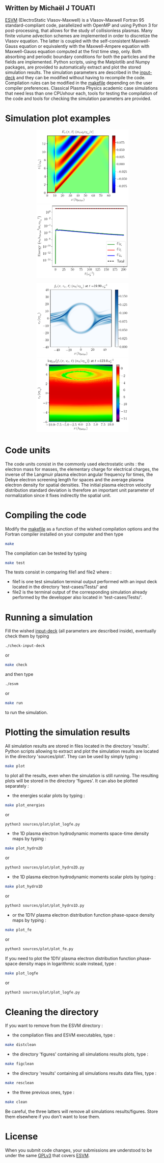 ## Written by Michaël J TOUATI

[ESVM](https://github.com/michaeltouati/ESVM) (ElectroStatic Vlasov-Maxwell) is a Vlasov-Maxwell Fortran 95 standard-compliant code, parallelized with OpenMP and using Python 3 for post-processing, that allows for the study of collisionless plasmas. Many finite volume advection schemes are implemented in order to discretize the Vlasov equation. The latter is coupled with the self-consistent Maxwell-Gauss equation or equivalently with the Maxwell-Ampere equation with Maxwell-Gauss equation computed at the first time step, only. Both absorbing and periodic boundary conditions for both the particles and the fields are implemented. Python scripts, using the Matplotlib and Numpy packages, are provided to automatically extract and plot the stored simulation results. The simulation parameters are described in the [input-deck](https://github.com/michaeltouati/ESVM/blob/master/input-deck) and they can be modified without having to recompile the code. Compilation rules can be modified in the [makefile](https://github.com/michaeltouati/ESVM/blob/master/makefile) depending on the user compiler preferences. Classical Plasma Physics academic case simulations that need less than one CPUxhour each, tools for testing the compilation of the code and tools for checking the simulation parameters are provided.

# Simulation plot examples

<p align="center">
  <img width="300" height="240" src="test-cases/Wakefield-Emission/Ex.png">
  <img width="300" height="240" src="test-cases/Linear-Landau-Damping/energy_log.png">
</p>

<p align="center">
  <img width="300" height="240" src="test-cases/Two-Stream-Instability/fe_81.png">
  <img width="300" height="240" src="test-cases/Non-Linear-Landau-Damping/logfe_124.png">
</p>

# Code units

The code units consist in the commonly used electrostatic units : the electron mass for masses, the elementary charge for electrical charges, the inverse of the Langmuir plasma electron angular frequency for times, the Debye electron screening length for spaces and the average plasma electron density for spatial densities. The initial plasma electron velocity distribution standard deviation is therefore an important unit parameter of normalization since it fixes indirectly the spatial unit.

# Compiling the code

Modify the [makefile](https://github.com/michaeltouati/ESVM/blob/master/makefile) as a function of the wished compilation options and the Fortran compiler installed on your computer and then type

```sh
make
```
The compilation can be tested by typing
```sh
make test
```
The tests consist in comparing file1 and file2 where :
* file1 is one test simulation terminal output performed with an input deck located in the directory 'test-cases/Tests/' and
* file2 is the terminal output of the corresponding simulation already performed by the developper also located in 'test-cases/Tests/'.

# Running a simulation

Fill the wished [input-deck](https://github.com/michaeltouati/ESVM/blob/master/input-deck) (all parameters are described inside), eventually check them by typing
```sh
./check-input-deck
```
or
```sh
make check
```
and then type
```sh
./esvm
```
or
```sh
make run
```
to run the simulation.

# Plotting the simulation results

All simulation results are stored in files located in the directory 'results'. 
Python scripts allowing to extract and plot the simulation results are located in the directory 'sources/plot'.
They can be used by simply typing :
```sh
make plot
```
to plot all the results, even when the simulation is still running. The resulting plots will be stored in the directory 'figures'. It can also be plotted separately :
- the energies scalar plots by typing :
```sh
make plot_energies
```
or
```sh
python3 sources/plot/plot_logfe.py
```
- the 1D plasma electron hydrodynamic moments space-time density maps by typing :
```sh
make plot_hydro2D
```
or
```sh
python3 sources/plot/plot_hydro2D.py
```
- the 1D plasma electron hydrodynamic moments scalar plots by typing : 
```sh
make plot_hydro1D
```
or
```sh
python3 sources/plot/plot_hydro1D.py
```
- or the 1D1V plasma electron distribution function phase-space density maps by typing :
```sh
make plot_fe
```
or
```sh
python3 sources/plot/plot_fe.py
```
If you need to plot the 1D1V plasma electron distribution function phase-space density maps in logarithmic scale instead, type :
```sh
make plot_logfe
```
or
```sh
python3 sources/plot/plot_logfe.py
```

# Cleaning the directory

If you want to remove from the ESVM directory :
- the compilation files and ESVM executables, type :
```sh
make distclean
```
- the directory 'figures' containing all simulations results plots, type :
```sh
make figclean
```
- the directory 'results' containing all simulations results data files, type :
```sh
make resclean
```
- the three previous ones, type :
```sh
make clean
```
Be careful, the three latters will remove all simulations results/figures. Store them elsewhere if you don't want to lose them.

# License
When you submit code changes, your submissions are understood to be under the same [GPLv3](https://www.gnu.org/licenses/gpl-3.0.en.html) that covers [ESVM](https://github.com/michaeltouati/ESVM). 
